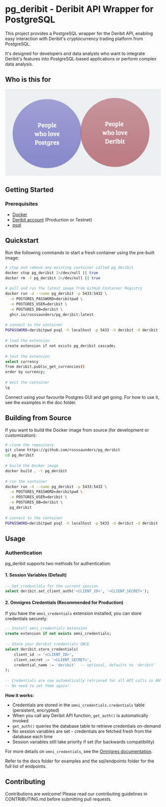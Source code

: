 # pg_deribit - Deribit API Wrapper for PostgreSQL

This project provides a PostgreSQL wrapper for the Deribit API, enabling easy interaction with Deribit's cryptocurrency trading platform from PostgreSQL.

It's designed for developers and data analysts who want to integrate Deribit's features into PostgreSQL-based applications or perform complex data analysis.

## Who is this for

![Who is this for](whoisthisfor.png)

## Getting Started

### Prerequisites

- [Docker](https://www.docker.com/)
- [Deribit account](https://www.deribit.com/) (Production or Testnet)
- [psql](https://www.postgresql.org/docs/current/app-psql.html)

## Quickstart

Run the following commands to start a fresh container using the pre-built image:

```bash
# stop and remove any existing container called pg_deribit
docker stop pg_deribit 2>/dev/null || true
docker rm -f pg_deribit 2>/dev/null || true

# pull and run the latest image from GitHub Container Registry
docker run -d --name pg_deribit -p 5433:5432 \
  -e POSTGRES_PASSWORD=deribitpwd \
  -e POSTGRES_USER=deribit \
  -e POSTGRES_DB=deribit \
  ghcr.io/rosssaunders/pg_deribit:latest

# connect to the container
PGPASSWORD=deribitpwd psql -h localhost -p 5433 -U deribit -d deribit

# load the extension
create extension if not exists pg_deribit cascade;

# test the extension
select currency
from deribit.public_get_currencies()
order by currency;

# exit the container
\q
```

Connect using your favourite Postgres GUI and get going. For how to use it, see the examples in the doc folder.

## Building from Source

If you want to build the Docker image from source (for development or customization):

```bash
# clone the repository
git clone https://github.com/rosssaunders/pg_deribit
cd pg_deribit

# build the Docker image
docker build . -t pg_deribit

# run the container
docker run -d --name pg_deribit -p 5433:5432 \
  -e POSTGRES_PASSWORD=deribitpwd \
  -e POSTGRES_USER=deribit \
  -e POSTGRES_DB=deribit \
  pg_deribit

# connect to the container
PGPASSWORD=deribitpwd psql -h localhost -p 5433 -U deribit -d deribit
```

## Usage

### Authentication

pg_deribit supports two methods for authentication:

#### 1. Session Variables (Default)

```sql
-- Set credentials for the current session
select deribit.set_client_auth('<CLIENT_ID>', '<CLIENT_SECRET>');
```

#### 2. Omnigres Credentials (Recommended for Production)

If you have the `omni_credentials` extension installed, you can store credentials securely:

```sql
-- Install omni_credentials extension
create extension if not exists omni_credentials;

-- Store your Deribit credentials ONCE
select deribit.store_credentials(
    client_id := '<CLIENT_ID>',
    client_secret := '<CLIENT_SECRET>',
    credential_name := 'deribit'  -- optional, defaults to 'deribit'
);

-- Credentials are now automatically retrieved for all API calls in ANY session
-- No need to set them again!
```

**How it works:**
- Credentials are stored in the `omni_credentials.credentials` table (persistent, encrypted)
- When you call any Deribit API function, `get_auth()` is automatically invoked
- `get_auth()` queries the database table to retrieve credentials on-demand
- No session variables are set - credentials are fetched fresh from the database each time
- Session variables still take priority if set (for backwards compatibility)

For more details on `omni_credentials`, see the [Omnigres documentation](https://docs.omnigres.org/omni_credentials/credentials/).

Refer to the docs folder for examples and the sql/endpoints folder for the full list of endpoints.

## Contributing

Contributions are welcome! Please read our contributing guidelines in CONTRIBUTING.md before submitting pull requests.
